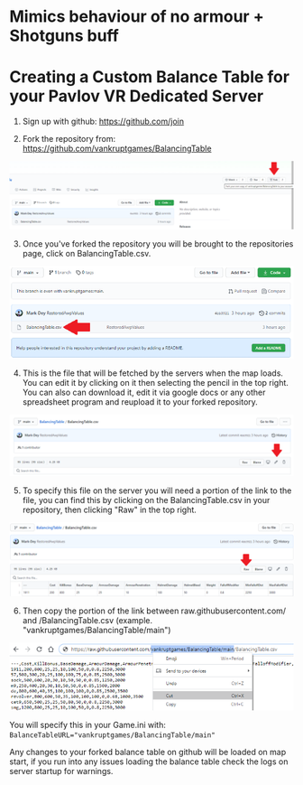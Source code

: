<h1> Mimics behaviour of no armour + Shotguns buff </h1>



<h1> Creating a Custom Balance Table for your Pavlov VR Dedicated Server </h1>

1. Sign up with github: https://github.com/join

2. Fork the repository from: https://github.com/vankruptgames/BalancingTable

![Image of Guide1](https://github.com/vankruptgames/BalancingTable/blob/main/Resources/BTG01.png)

3. Once you've forked the repository you will be brought to the repositories page, click on BalancingTable.csv.

![Image of Guide2](https://github.com/vankruptgames/BalancingTable/blob/main/Resources/BTG02.png)

4. This is the file that will be fetched by the servers when the map loads. You can edit it by clicking on it then selecting the pencil in the top right. You can also can download it, edit it via google docs or any other spreadsheet program and reupload it to your forked repository.

![Image of Guide3](https://github.com/vankruptgames/BalancingTable/blob/main/Resources/BTG03.png)

5. To specify this file on the server you will need a portion of the link to the file, you can find this by clicking on the BalancingTable.csv in your repository, then clicking "Raw" in the top right.

![Image of Guide4](https://github.com/vankruptgames/BalancingTable/blob/main/Resources/BTG04.png)

6. Then copy the portion of the link between raw.githubusercontent.com/ and /BalancingTable.csv (example. "vankruptgames/BalancingTable/main")

![Image of Guide5](https://github.com/vankruptgames/BalancingTable/blob/main/Resources/BTG05.png)

You will specify this in your Game.ini with: `BalanceTableURL="vankruptgames/BalancingTable/main"`

Any changes to your forked balance table on github will be loaded on map start, if you run into any issues loading the balance table check the logs on server startup for warnings.
